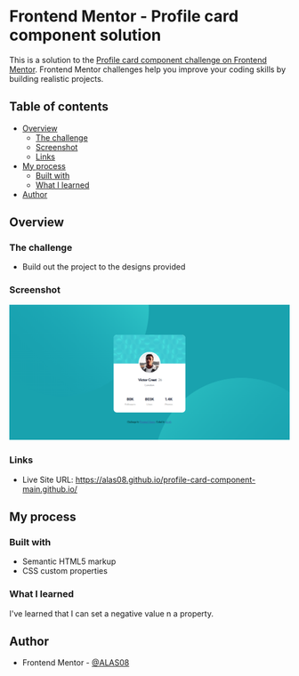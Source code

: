 # Frontend Mentor - Profile card component solution

This is a solution to the [Profile card component challenge on Frontend Mentor](https://www.frontendmentor.io/challenges/profile-card-component-cfArpWshJ). Frontend Mentor challenges help you improve your coding skills by building realistic projects. 

## Table of contents

- [Overview](#overview)
  - [The challenge](#the-challenge)
  - [Screenshot](#screenshot)
  - [Links](#links)
- [My process](#my-process)
  - [Built with](#built-with)
  - [What I learned](#what-i-learned)
- [Author](#author)


## Overview

### The challenge

- Build out the project to the designs provided

### Screenshot

![](/Screenshot%20.png)

### Links

- Live Site URL:  https://alas08.github.io/profile-card-component-main.github.io/

## My process

### Built with

- Semantic HTML5 markup
- CSS custom properties

### What I learned

I've learned that I can set a negative value n a property.

## Author

- Frontend Mentor - [@ALAS08](https://www.frontendmentor.io/profile/ALAS08)

